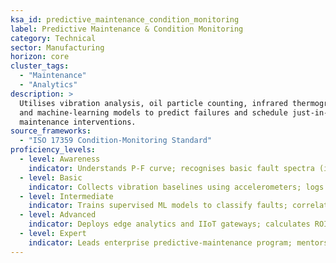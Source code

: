 ```yaml
---
ksa_id: predictive_maintenance_condition_monitoring
label: Predictive Maintenance & Condition Monitoring
category: Technical
sector: Manufacturing
horizon: core
cluster_tags:
  - "Maintenance"
  - "Analytics"
description: >
  Utilises vibration analysis, oil particle counting, infrared thermography,
  and machine-learning models to predict failures and schedule just-in-time
  maintenance interventions.
source_frameworks:
  - "ISO 17359 Condition-Monitoring Standard"
proficiency_levels:
  - level: Awareness
    indicator: Understands P-F curve; recognises basic fault spectra (imbalance, misalignment).
  - level: Basic
    indicator: Collects vibration baselines using accelerometers; logs data in CMMS.
  - level: Intermediate
    indicator: Trains supervised ML models to classify faults; correlates oil PQ index with wear.
  - level: Advanced
    indicator: Deploys edge analytics and IIoT gateways; calculates ROI of CBM vs. PM.
  - level: Expert
    indicator: Leads enterprise predictive-maintenance program; mentors reliability engineers; integrates CBM with TPM pillars.
---
```

